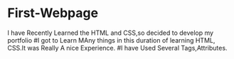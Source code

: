 # First-Webpage
I have Recently Learned the HTML and CSS,so decided to develop my portfolio
#I got to Learn MAny things in this duration of learning HTML, CSS.It was Really A nice Experience.
#I have Used Several Tags,Attributes.
